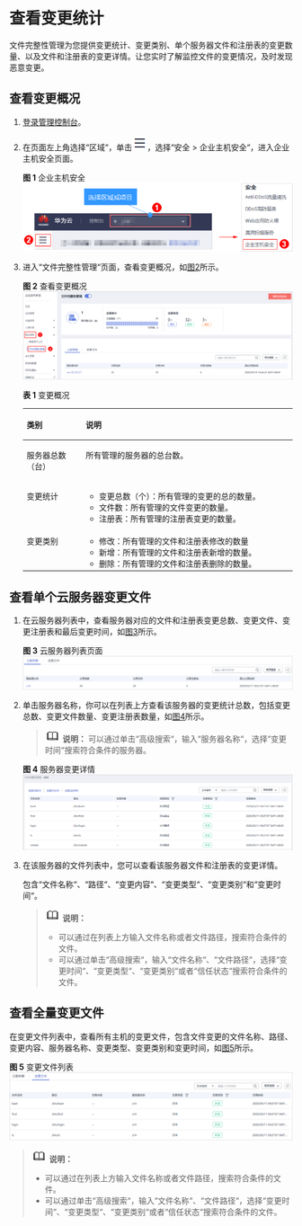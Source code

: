# 查看变更统计<a name="hss_01_0022"></a>

文件完整性管理为您提供变更统计、变更类别、单个服务器文件和注册表的变更数量、以及文件和注册表的变更详情。让您实时了解监控文件的变更情况，及时发现恶意变更。

## 查看变更概况<a name="section167271023185213"></a>

1.  [登录管理控制台](https://console.huaweicloud.com)。
2.  在页面左上角选择“区域“，单击![](figures/icon-servicelist.png)，选择“安全  \>  企业主机安全“，进入企业主机安全页面。

    **图 1**  企业主机安全<a name="hss_01_0229_fig1855613765114"></a>  
    ![](figures/企业主机安全.png "企业主机安全")

3.  进入“文件完整性管理“页面，查看变更概况，如[图2](#fig961410572311)所示。

    **图 2**  查看变更概况<a name="fig961410572311"></a>  
    ![](figures/查看变更概况.png "查看变更概况")

    **表 1**  变更概况

    <a name="table294314169267"></a>
    <table><thead align="left"><tr id="row1594301611268"><th class="cellrowborder" valign="top" width="21.85%" id="mcps1.2.3.1.1"><p id="p19943416182614"><a name="p19943416182614"></a><a name="p19943416182614"></a>类别</p>
    </th>
    <th class="cellrowborder" valign="top" width="78.14999999999999%" id="mcps1.2.3.1.2"><p id="p19943216142610"><a name="p19943216142610"></a><a name="p19943216142610"></a>说明</p>
    </th>
    </tr>
    </thead>
    <tbody><tr id="row794321652616"><td class="cellrowborder" valign="top" width="21.85%" headers="mcps1.2.3.1.1 "><p id="p894341662610"><a name="p894341662610"></a><a name="p894341662610"></a>服务器总数（台）</p>
    </td>
    <td class="cellrowborder" valign="top" width="78.14999999999999%" headers="mcps1.2.3.1.2 "><p id="p394341619263"><a name="p394341619263"></a><a name="p394341619263"></a>所有管理的服务器的总台数。</p>
    </td>
    </tr>
    <tr id="row0943201682610"><td class="cellrowborder" valign="top" width="21.85%" headers="mcps1.2.3.1.1 "><p id="p5943101662612"><a name="p5943101662612"></a><a name="p5943101662612"></a>变更统计</p>
    </td>
    <td class="cellrowborder" valign="top" width="78.14999999999999%" headers="mcps1.2.3.1.2 "><a name="ul1735913573211"></a><a name="ul1735913573211"></a><ul id="ul1735913573211"><li>变更总数（个）：所有管理的变更的总的数量。</li><li>文件数：所有管理的文件变更的数量。</li><li>注册表：所有管理的注册表变更的数量。</li></ul>
    </td>
    </tr>
    <tr id="row1994316168267"><td class="cellrowborder" valign="top" width="21.85%" headers="mcps1.2.3.1.1 "><p id="p6944191613269"><a name="p6944191613269"></a><a name="p6944191613269"></a>变更类别</p>
    </td>
    <td class="cellrowborder" valign="top" width="78.14999999999999%" headers="mcps1.2.3.1.2 "><a name="ul1669615384323"></a><a name="ul1669615384323"></a><ul id="ul1669615384323"><li>修改：所有管理的文件和注册表修改的数量</li><li>新增：所有管理的文件和注册表新增的数量。</li><li>删除：所有管理的文件和注册表删除的数量。</li></ul>
    </td>
    </tr>
    </tbody>
    </table>


## 查看单个云服务器变更文件<a name="section1832619326449"></a>

1.  在云服务器列表中，查看服务器对应的文件和注册表变更总数、变更文件、变更注册表和最后变更时间，如[图3](#fig7512193224419)所示。

    **图 3**  云服务器列表页面<a name="fig7512193224419"></a>  
    ![](figures/云服务器列表页面.png "云服务器列表页面")

2.  单击服务器名称，你可以在列表上方查看该服务器的变更统计总数，包括变更总数、变更文件数量、变更注册表数量，如[图4](#fig18321250177)所示。

    >![](public_sys-resources/icon-note.gif) **说明：** 
    >可以通过单击“高级搜索“，输入“服务器名称“，选择“变更时间“搜索符合条件的服务器。

    **图 4**  服务器变更详情<a name="fig18321250177"></a>  
    ![](figures/服务器变更详情.png "服务器变更详情")

3.  在该服务器的文件列表中，您可以查看该服务器文件和注册表的变更详情。

    包含“文件名称“、“路径“、“变更内容“、“变更类型“、“变更类别“和“变更时间“。

    >![](public_sys-resources/icon-note.gif) **说明：** 
    >-   可以通过在列表上方输入文件名称或者文件路径，搜索符合条件的文件。
    >-   可以通过单击“高级搜索“，输入“文件名称“、“文件路径“，选择“变更时间“、“变更类型“、“变更类别“或者“信任状态“搜索符合条件的文件。


## 查看全量变更文件<a name="section123985025311"></a>

在变更文件列表中，查看所有主机的变更文件，包含文件变更的文件名称、路径、变更内容、服务器名称、变更类型、变更类别和变更时间，如[图5](#fig11381134122)所示。

**图 5**  变更文件列表<a name="fig11381134122"></a>  
![](figures/变更文件列表.png "变更文件列表")

>![](public_sys-resources/icon-note.gif) **说明：** 
>-   可以通过在列表上方输入文件名称或者文件路径，搜索符合条件的文件。
>-   可以通过单击“高级搜索“，输入“文件名称“、“文件路径“，选择“变更时间“、“变更类型“、“变更类别“或者“信任状态“搜索符合条件的文件。

